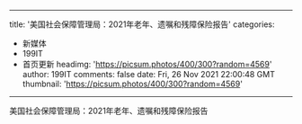 
---
title: '美国社会保障管理局：2021年老年、遗嘱和残障保险报告'
categories: 
 - 新媒体
 - 199IT
 - 首页更新
headimg: 'https://picsum.photos/400/300?random=4569'
author: 199IT
comments: false
date: Fri, 26 Nov 2021 22:00:48 GMT
thumbnail: 'https://picsum.photos/400/300?random=4569'
---

<div>   
美国社会保障管理局：2021年老年、遗嘱和残障保险报告  
</div>
            